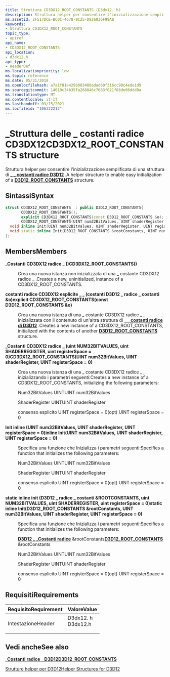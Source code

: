 ```yaml
---
title: Struttura CD3DX12_ROOT_CONSTANTS (D3dx12. h)
description: Struttura helper per consentire l'inizializzazione semplificata di una \_ struttura di costanti radice D3D12 \_ .
ms.assetid: 2F517DCE-BC0C-4678-9C25-D826036F99A8
keywords:
- Struttura CD3DX12_ROOT_CONSTANTS
topic_type:
- apiref
api_name:
- CD3DX12_ROOT_CONSTANTS
api_location:
- d3dx12.h
api_type:
- HeaderDef
ms.localizationpriority: low
ms.topic: reference
ms.date: 05/31/2018
ms.openlocfilehash: a7a1f81a429b083400adad60f316cc90c4ede1d9
ms.sourcegitcommit: 14010c34b35fa268046c7683f021f86de08ddd0a
ms.translationtype: MT
ms.contentlocale: it-IT
ms.lasthandoff: 03/15/2021
ms.locfileid: "106322212"
---
```

# <a name="cd3dx12_root_constants-structure"></a><span data-ttu-id="e9051-104">\_Struttura delle \_ costanti radice CD3DX12</span><span class="sxs-lookup"><span data-stu-id="e9051-104">CD3DX12\_ROOT\_CONSTANTS structure</span></span>

<span data-ttu-id="e9051-105">Struttura helper per consentire l'inizializzazione semplificata di una struttura di [**\_ \_ costanti radice D3D12**](/windows/desktop/api/d3d12/ns-d3d12-d3d12_root_constants) .</span><span class="sxs-lookup"><span data-stu-id="e9051-105">A helper structure to enable easy initialization of a [**D3D12\_ROOT\_CONSTANTS**](/windows/desktop/api/d3d12/ns-d3d12-d3d12_root_constants) structure.</span></span>

## <a name="syntax"></a><span data-ttu-id="e9051-106">Sintassi</span><span class="sxs-lookup"><span data-stu-id="e9051-106">Syntax</span></span>


```C++
struct CD3DX12_ROOT_CONSTANTS  : public D3D12_ROOT_CONSTANTS{
       CD3DX12_ROOT_CONSTANTS();
       explicit CD3DX12_ROOT_CONSTANTS(const D3D12_ROOT_CONSTANTS &o);
       CD3DX12_ROOT_CONSTANTS(UINT num32BitValues, UINT shaderRegister, UINT registerSpace = 0);
  void inline Init(UINT num32BitValues, UINT shaderRegister, UINT registerSpace = 0);
  void static inline Init(D3D12_ROOT_CONSTANTS &rootConstants, UINT num32BitValues, UINT shaderRegister, UINT registerSpace = 0);
};
```



## <a name="members"></a><span data-ttu-id="e9051-107">Members</span><span class="sxs-lookup"><span data-stu-id="e9051-107">Members</span></span>

<dl> <dt>

<span data-ttu-id="e9051-108">**\_Costanti CD3DX12 radice \_ ()**</span><span class="sxs-lookup"><span data-stu-id="e9051-108">**CD3DX12\_ROOT\_CONSTANTS()**</span></span>
</dt> <dd>

<span data-ttu-id="e9051-109">Crea una nuova istanza non inizializzata di una \_ costante CD3DX12 radice \_ .</span><span class="sxs-lookup"><span data-stu-id="e9051-109">Creates a new, uninitialized, instance of a CD3DX12\_ROOT\_CONSTANTS.</span></span>

</dd> <dt>

<span data-ttu-id="e9051-110">**costanti radice CD3DX12 esplicite \_ \_ (costanti D3D12 \_ radice \_ costanti &o)**</span><span class="sxs-lookup"><span data-stu-id="e9051-110">**explicit CD3DX12\_ROOT\_CONSTANTS(const D3D12\_ROOT\_CONSTANTS &o)**</span></span>
</dt> <dd>

<span data-ttu-id="e9051-111">Crea una nuova istanza di una \_ costante CD3DX12 radice \_ , inizializzata con il contenuto di un'altra struttura di [**\_ \_ costanti radice di D3D12**](/windows/desktop/api/d3d12/ns-d3d12-d3d12_root_constants) .</span><span class="sxs-lookup"><span data-stu-id="e9051-111">Creates a new instance of a CD3DX12\_ROOT\_CONSTANTS, initialized with the contents of another [**D3D12\_ROOT\_CONSTANTS**](/windows/desktop/api/d3d12/ns-d3d12-d3d12_root_constants) structure.</span></span>

</dd> <dt>

<span data-ttu-id="e9051-112">**\_Costanti CD3DX12 radice \_ (uint NUM32BITVALUES, uint SHADERREGISTER, uint registerSpace = 0)**</span><span class="sxs-lookup"><span data-stu-id="e9051-112">**CD3DX12\_ROOT\_CONSTANTS(UINT num32BitValues, UINT shaderRegister, UINT registerSpace = 0)**</span></span>
</dt> <dd>

<span data-ttu-id="e9051-113">Crea una nuova istanza di una \_ costante CD3DX12 radice \_ , inizializzando i parametri seguenti:</span><span class="sxs-lookup"><span data-stu-id="e9051-113">Creates a new instance of a CD3DX12\_ROOT\_CONSTANTS, initializing the following parameters:</span></span>

<span data-ttu-id="e9051-114">Num32BitValues UINT</span><span class="sxs-lookup"><span data-stu-id="e9051-114">UINT num32BitValues</span></span>

<span data-ttu-id="e9051-115">ShaderRegister UINT</span><span class="sxs-lookup"><span data-stu-id="e9051-115">UINT shaderRegister</span></span>

<span data-ttu-id="e9051-116">consenso esplicito UINT registerSpace = 0</span><span class="sxs-lookup"><span data-stu-id="e9051-116">(opt) UINT registerSpace = 0</span></span>

</dd> <dt>

<span data-ttu-id="e9051-117">**Init inline (UINT num32BitValues, UINT shaderRegister, UINT registerSpace = 0)**</span><span class="sxs-lookup"><span data-stu-id="e9051-117">**inline Init(UINT num32BitValues, UINT shaderRegister, UINT registerSpace = 0)**</span></span>
</dt> <dd>

<span data-ttu-id="e9051-118">Specifica una funzione che Inizializza i parametri seguenti:</span><span class="sxs-lookup"><span data-stu-id="e9051-118">Specifies a function that initializes the following parameters:</span></span>

<span data-ttu-id="e9051-119">Num32BitValues UINT</span><span class="sxs-lookup"><span data-stu-id="e9051-119">UINT num32BitValues</span></span>

<span data-ttu-id="e9051-120">ShaderRegister UINT</span><span class="sxs-lookup"><span data-stu-id="e9051-120">UINT shaderRegister</span></span>

<span data-ttu-id="e9051-121">consenso esplicito UINT registerSpace = 0</span><span class="sxs-lookup"><span data-stu-id="e9051-121">(opt) UINT registerSpace = 0</span></span>

</dd> <dt>

<span data-ttu-id="e9051-122">**static inline init (D3D12 \_ radice \_ costanti &ROOTCONSTANTS, uint NUM32BITVALUES, uint SHADERREGISTER, uint registerSpace = 0)**</span><span class="sxs-lookup"><span data-stu-id="e9051-122">**static inline Init(D3D12\_ROOT\_CONSTANTS &rootConstants, UINT num32BitValues, UINT shaderRegister, UINT registerSpace = 0)**</span></span>
</dt> <dd>

<span data-ttu-id="e9051-123">Specifica una funzione che Inizializza i parametri seguenti:</span><span class="sxs-lookup"><span data-stu-id="e9051-123">Specifies a function that initializes the following parameters:</span></span>

<span data-ttu-id="e9051-124">[**D3D12 \_ \_Costanti radice**](/windows/desktop/api/d3d12/ns-d3d12-d3d12_root_constants) &rootConstants</span><span class="sxs-lookup"><span data-stu-id="e9051-124">[**D3D12\_ROOT\_CONSTANTS**](/windows/desktop/api/d3d12/ns-d3d12-d3d12_root_constants) &rootConstants</span></span>

<span data-ttu-id="e9051-125">Num32BitValues UINT</span><span class="sxs-lookup"><span data-stu-id="e9051-125">UINT num32BitValues</span></span>

<span data-ttu-id="e9051-126">ShaderRegister UINT</span><span class="sxs-lookup"><span data-stu-id="e9051-126">UINT shaderRegister</span></span>

<span data-ttu-id="e9051-127">consenso esplicito UINT registerSpace = 0</span><span class="sxs-lookup"><span data-stu-id="e9051-127">(opt) UINT registerSpace = 0</span></span>

</dd> </dl>

## <a name="requirements"></a><span data-ttu-id="e9051-128">Requisiti</span><span class="sxs-lookup"><span data-stu-id="e9051-128">Requirements</span></span>



| <span data-ttu-id="e9051-129">Requisito</span><span class="sxs-lookup"><span data-stu-id="e9051-129">Requirement</span></span> | <span data-ttu-id="e9051-130">Valore</span><span class="sxs-lookup"><span data-stu-id="e9051-130">Value</span></span> |
|-------------------|-------------------------------------------------------------------------------------|
| <span data-ttu-id="e9051-131">Intestazione</span><span class="sxs-lookup"><span data-stu-id="e9051-131">Header</span></span><br/> | <dl> <span data-ttu-id="e9051-132"><dt>D3dx12. h</dt></span><span class="sxs-lookup"><span data-stu-id="e9051-132"><dt>D3dx12.h</dt></span></span> </dl> |



## <a name="see-also"></a><span data-ttu-id="e9051-133">Vedi anche</span><span class="sxs-lookup"><span data-stu-id="e9051-133">See also</span></span>

<dl> <dt>

[<span data-ttu-id="e9051-134">**\_Costanti radice \_ D3D12**</span><span class="sxs-lookup"><span data-stu-id="e9051-134">**D3D12\_ROOT\_CONSTANTS**</span></span>](/windows/desktop/api/d3d12/ns-d3d12-d3d12_root_constants)
</dt> <dt>

[<span data-ttu-id="e9051-135">Strutture helper per D3D12</span><span class="sxs-lookup"><span data-stu-id="e9051-135">Helper Structures for D3D12</span></span>](helper-structures-for-d3d12.md)
</dt> </dl>

 

 






